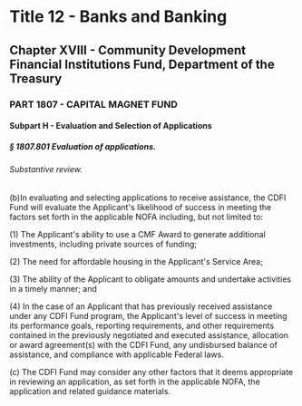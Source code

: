 
# Title 12 - Banks and Banking
## Chapter XVIII - Community Development Financial Institutions Fund, Department of the Treasury
### PART 1807 - CAPITAL MAGNET FUND
#### Subpart H - Evaluation and Selection of Applications
##### § 1807.801 Evaluation of applications.
###### Substantive review.

(b)In evaluating and selecting applications to receive assistance, the CDFI Fund will evaluate the Applicant's likelihood of success in meeting the factors set forth in the applicable NOFA including, but not limited to:

(1) The Applicant's ability to use a CMF Award to generate additional investments, including private sources of funding;

(2) The need for affordable housing in the Applicant's Service Area;

(3) The ability of the Applicant to obligate amounts and undertake activities in a timely manner; and

(4) In the case of an Applicant that has previously received assistance under any CDFI Fund program, the Applicant's level of success in meeting its performance goals, reporting requirements, and other requirements contained in the previously negotiated and executed assistance, allocation or award agreement(s) with the CDFI Fund, any undisbursed balance of assistance, and compliance with applicable Federal laws.

(c) The CDFI Fund may consider any other factors that it deems appropriate in reviewing an application, as set forth in the applicable NOFA, the application and related guidance materials.
